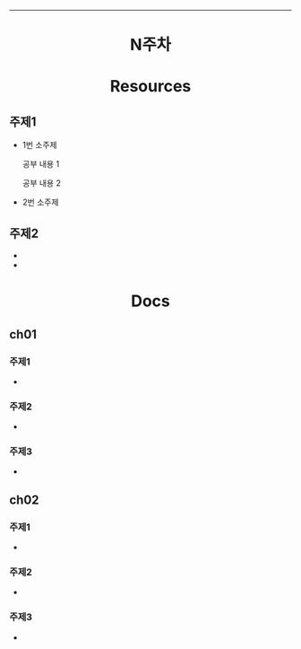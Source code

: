 <div class = title align = center>

---
# N주차

</div>



<div class = body>

<div align = center>
 
# Resources
</div>
 
<div class = chapter>

## 주제1
- 1번 소주제
<ol> <!--들여쓰기-->
공부 내용 1   <!-- 띄어쓰기 2번하면 줄바꿈 -->

공부 내용 2
</ol>

- 2번 소주제

 
</div>

<div class = chapter>

## 주제2
- 
- 
</div>

<div align = center>
 
# Docs
 
 </div>

<div class = chapter>

## ch01

### 주제1
-
### 주제2
-
### 주제3
-

</div>

<div class = chapter>

## ch02

### 주제1
-
### 주제2
-
### 주제3
-

</div>
</div>
